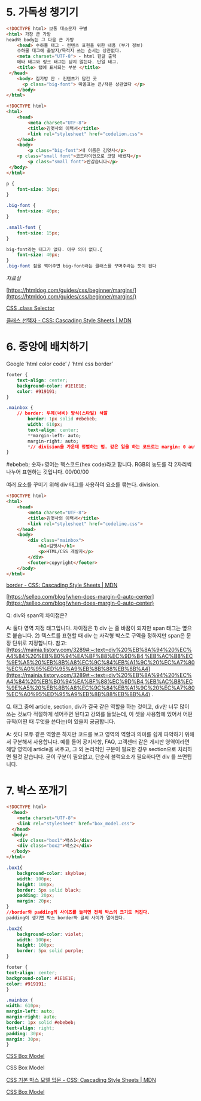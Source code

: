 # 5. 가독성 챙기기

```html
<!DOCTYPE html> 보통 대소문자 구별
<html> 가장 큰 가방
head와 body는 그 다음 큰 가방
	<head> 수하물 태그 - 컨텐츠 표현을 위한 내용 (부가 정보)
	수하물 태그에 출발지/목적지 쓰는 순서는 상관없다. 
	<meta charset="UTF-8"> - html 한글 출력
	메타 태그와 링크 태그는 닫지 않는다. 단일 태그.
	<title> 탭에 표시되는 부분 </title>
 </head>
	<body> 짐가방 안 - 컨텐츠가 담긴 곳 
	  <p class="big-font"> 따옴표는 큰/작은 상관없다 </p>
	</body>
</html>
```

```html
<!DOCTYPE html> 
<html> 
	<head> 
		<meta charset="UTF-8"> 
		<title>김멋사의 이력서</title>
		<link rel="stylesheet" href="codelion.css">
	</head>
	<body> 
		<p class="big-font">내 이름은 김멋사</p>
    <p class="small font">코드라이언으로 코딩 배웠지</p>
		<p class="small font">반갑습니다</p>
 </body>
</html>
```

```css
p {
	font-size: 30px;
}

.big-font {
	font-size: 40px;
}

.small-font {
	font-size: 15px;
}
```

```css
big-font라는 태그가 없다. 아무 의미 없다.{
	font-size: 40px;
}
.big-font 점을 찍어주면 big-font라는 클래스를 꾸며주라는 뜻이 된다
```

*자료실*

[https://htmldog.com/guides/css/beginner/margins/](https://htmldog.com/guides/css/beginner/margins/)

[CSS .class Selector](https://www.w3schools.com/cssref/sel_class.asp)

[클래스 선택자 - CSS&colon; Cascading Style Sheets | MDN](https://developer.mozilla.org/ko/docs/Web/CSS/Class_selectors)

# 6. 중앙에 배치하기
Google ‘html color code’ / ‘html css border’

```css
footer {
	text-align: center;
	background-color: #1E1E1E;
	color: #919191;
}

.mainbox {
	// border: 두께(너비) 방식(스타일) 색깔
		border: 1px solid #ebebeb;
		width: 610px;
		text-align: center;
		**margin-left: auto; 
		margin-right: auto;
		*// division을 가운데 정렬하는 법. 같은 일을 하는 코드로는 margin: 0 auto;이 있다.***
}
```

#ebebeb; 숫자+영어는 헥스코드(hex code)라고 합니다. RGB의 농도를 각 2자리씩 나누어 표현하는 것입니다. 00/00/00

여러 요소를 꾸미기 위해 div 태그를 사용하여 요소를 묶는다. division.

```html
<!DOCTYPE html>
<html>
	<head>
		<meta charset="UTF-8">
		<title>김멋사의 이력서</title>
		<link rel="stylesheet" href="codeline.css">
	</head>
	<body>
		<div class="mainbox">
			<h1>김멋사</h1>
			<p>HTML/CSS 개발자</p>
		</div>
		<footer>copyright</footer>
	</body>
</html>

```

[border - CSS&colon; Cascading Style Sheets | MDN](https://developer.mozilla.org/ko/docs/Web/CSS/border)

[https://selleo.com/blog/when-does-margin-0-auto-center](https://selleo.com/blog/when-does-margin-0-auto-center)

Q: div와 span의 차이점은?

A: 둘다 영역 지정 태그입니다. 차이점은 1) div 는 줄 바꿈이 되지만 span 태그는 옆으로 붙습니다. 2) 텍스트를 표현할 때 div 는 사각형 박스로 구역을 정하지만 span은 문장 단위로 지정합니다.
참고: [https://mainia.tistory.com/3289#:~:text=div%20%EB%8A%94%20%EC%A4%84%20%EB%B0%94%EA%BF%88%EC%9D%B4,%EB%AC%B8%EC%9E%A5%20%EB%8B%A8%EC%9C%84%EB%A1%9C%20%EC%A7%80%EC%A0%95%ED%95%A9%EB%8B%88%EB%8B%A4](https://mainia.tistory.com/3289#:~:text=div%20%EB%8A%94%20%EC%A4%84%20%EB%B0%94%EA%BF%88%EC%9D%B4,%EB%AC%B8%EC%9E%A5%20%EB%8B%A8%EC%9C%84%EB%A1%9C%20%EC%A7%80%EC%A0%95%ED%95%A9%EB%8B%88%EB%8B%A4)
.

Q. 태그 중에 article, section, div가 결국 같은 역할을 하는 것이고, div만 너무 많이 쓰는 것보다 적절하게 섞어주면 된다고 강의를 들었는데, 이 셋을 사용함에 있어서 어떤 규칙(어떤 때 무엇을 쓴다는)이 있을지 궁금합니다.

A: 셋다 모두 같은 역할은 하지만 코드를 보고 영역의 역할과 의미를 쉽게 파악하기 위해서 구분해서 사용합니다.
예를 들어 공지사항, FAQ, 고객센터 같은 게시판 영역이라면 해당 영역에 article을 써주고, 그 외 논리적인 구분이 필요한 경우 section으로 처리하면 될것 같습니다. 굳이 구분이 필요없고, 단순히 블럭요소가 필요하다면 div 를 쓰면됩니다.

# 7. 박스 쪼개기
```html
<!DOCTYPE html>
  <head>
    <meta charset="UTF-8">
    <link rel="stylesheet" href="box_model.css">
  </head>
  <body> 
    <div class="box1">박스1</div>
    <div class="box2">박스2</div>
  </body>
</html>

```

```css
.box1{
	background-color: skyblue; 
	width: 100px;
	height: 100px;
	border: 5px solid black;
	padding: 20px;
	margin: 20px; 
}
//border와 padding의 사이즈를 늘리면 전체 박스의 크기도 커진다.
padding이 생기면 박스 border와 글씨 사이가 멀어진다.

.box2{
	background-color: violet;
	width: 100px;
	height: 100px;
	border: 5px solid purple;
}

```

```css
footer {
text-align: center;
background-color: #1E1E1E;
color: #919191;
}

.mainbox {
width: 610px;
margin-left: auto;
margin-right: auto;
border: 1px solid #ebebeb;
text-align: right;
padding: 30px;
margin: 30px;
}
```

[CSS Box Model](https://www.internetingishard.com/html-and-css/css-box-model/)

CSS Box Model

[CSS 기본 박스 모델 입문 - CSS&colon; Cascading Style Sheets | MDN](https://developer.mozilla.org/ko/docs/Web/CSS/CSS_Box_Model/Introduction_to_the_CSS_box_model)

[CSS Box Model](https://www.w3schools.com/css/css_boxmodel.asp)
